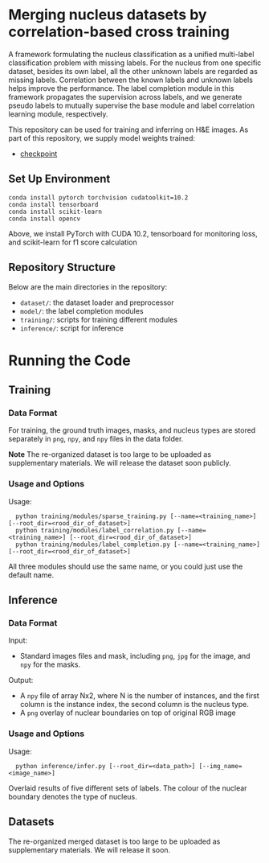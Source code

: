 # Merging nucleus datasets by correlation-based cross training

A framework formulating the nucleus classification as a unified multi-label classification problem with missing labels. 
For the nucleus from one specific dataset, besides its own label, all the other unknown labels are regarded as missing labels. 
Correlation between the known labels and unknown labels helps improve the performance. 
The label completion module in this framework propagates the supervision across labels, and we generate pseudo labels to mutually supervise
the base module and label correlation learning module, respectively.


This repository can be used for training and inferring on H&E images. As part of this repository, we supply model weights trained:

- [checkpoint](https://drive.google.com/file/d/1iicq1Ii-MpyUHjMQGGyhZ9g9sPcouccT/view?usp=sharing)

## Set Up Environment

```
conda install pytorch torchvision cudatoolkit=10.2
conda install tensorboard
conda install scikit-learn
conda install opencv
```

Above, we install PyTorch with CUDA 10.2, tensorboard for monitoring loss, and scikit-learn for f1 score calculation

## Repository Structure

Below are the main directories in the repository: 

- `dataset/`: the dataset loader and preprocessor
- `model/`: the label completion modules
- `training/`: scripts for training different modules
- `inference/`: script for inference

# Running the Code

## Training

### Data Format
For training, the ground truth images, masks, and nucleus types are stored separately in `png`, `npy`, and `npy` files in the data folder.

**Note** The re-organized dataset is too large to be uploaded as supplementary materials.
We will release the dataset soon publicly.

### Usage and Options
 
Usage: <br />
```
  python training/modules/sparse_training.py [--name=<training_name>] [--root_dir=<rood_dir_of_dataset>]
  python training/modules/label_correlation.py [--name=<training_name>] [--root_dir=<rood_dir_of_dataset>]
  python training/modules/label_completion.py [--name=<training_name>] [--root_dir=<rood_dir_of_dataset>]
```
All three modules should use the same name, or you could just use the default name.


## Inference

### Data Format
Input: <br />
- Standard images files and mask, including `png`, `jpg` for the image, and `npy` for the masks.

Output: <br />
- A `npy` file of array Nx2, where N is the number of instances, 
and the first column is the instance index, the second column is the nucleus type.
 - A `png` overlay of nuclear boundaries on top of original RGB image
  
### Usage and Options

Usage: <br />
```
  python inference/infer.py [--root_dir=<data_path>] [--img_name=<image_name>]
```

Overlaid results of five different sets of labels. The colour of the nuclear boundary denotes the type of nucleus. <br />

## Datasets

The re-organized merged dataset is too large to be uploaded as supplementary materials. We will release it soon.

